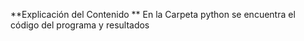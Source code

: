 **Explicación del Contenido
**
 En la Carpeta python se encuentra el código del programa y resultados
   

